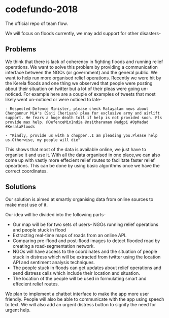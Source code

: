 # codefundo-2018
The official repo of team flow.

We will focus on floods currently, we may add support for other disasters-

## Problems
We think that there is lack of coherency in fighting floods and running relief operations. We want to solve this problem by providing a communication interface between the NGOs (or government) and the general public. We want to help run more organised relief operations. Recently we were hit by the Kerela floods and one thing we observed that people were posting about their situation on twitter but a lot of their pleas were going un-noticed. For example here are a couple of examples of tweets that most likely went un-noticed or were noticed to late-
```
- Respected Defence Minister, please check Malayalam news about Chengannur MLA's (Saji Cheriyan) plea for exclusive army and airlift support. He fears a huge death toll if help is not provided soon. Pls provide max help. @DefenceMinIndia @nsitharaman @adgpi #OpMadad #KeralaFloods

- "Kindly, provide us with a chopper..I am pleading you.Please help us.Otherwise, my people will die"
```
This shows that most of the data is available online, we just have to organise it and use it. With all the data organised in one place,we can also come up with vastly more effecient relief routes to facilitate faster relief opeartions. This can be done by using basic algorithms once we have the correct coordinates.


## Solutions
Our solution is aimed at smartly organising data from online sources to make most use of it.

Our idea will be divided into the following parts-
- Our map will be for two sets of users- NGOs running relief operations and people stuck in flood 
- Extracting real-time maps of roads from an online API.
- Comparing pre-flood and post-flood images to detect flooded road by creating a road-segmentation network.
- NGOs will have access to the coordinates and the situation of people stuck in distress which will be extracted from twitter using the location API and sentiment analysis techniques. 
- The people stuck in floods can get updates about relief operations and send distress calls which include their location and situation.
- The location of the people will be used in formulating smart and effecient relief routes.

We plan to implement a chatbot interface to make the app more user friendly. People will also be able to communicate with the app using speech to text. We will also add an urgent distress button to signify the need for urgent help.
